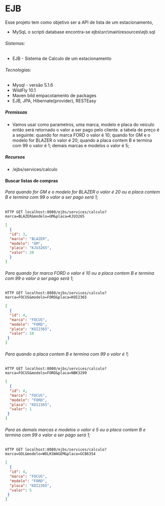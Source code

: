 # EJB	


Esse projeto tem como objetivo ser a API de lista de um estacionamento, 

- MySqL o scripti database encontra-se ejbs\src\main\resources\ejb.sql


###### Sistemas:
- EJB - Sistema de Calculo de um estacionamento

###### Tecnologias:
- Mysql - versão 5.1.6
- WildFly 10.1
- Maven bild empacotamento de packages
- EJB, JPA, Hibernate(provider), RESTEasy

##### Premissas
- Vamos usar como parametros, uma marca, modelo e placa do veiculo então será
  retornado o valor a ser pago pelo cliente.
  a tabela de preço é a seguinte:
  quando for marca FORD o valor é 10;
  quando for GM e o modelo for BLAZER o valor é 20;
  quando a placa contem B e termina com 99 o valor é 1;
  demais marcas e modelos o valor é 5;

##### Recursos

 - /ejbs/services/calculo

#### Buscar listas de compras

###### Para quando for GM e o modelo for BLAZER o valor é 20 ou a placa contem B e termina com 99 o valor a ser pago será 1;
```shell
HTTP GET localhost:8080/ejbs/services/calculo?marca=BLAZER&modelo=GM&placa=KJU3265
```
```json
[
  {
  "id": 3,
  "marca": "BLAZER",
  "modelo": "GM",
  "placa": "KJU3265",
  "valor": 20
  }
]
```

###### Para quando for marca FORD o valor é 10 ou a placa contem B e termina com 99 o valor a ser pago será 1;
```shell
HTTP GET localhost:8080/ejbs/services/calculo?marca=FOCUS&modelo=FORD&placa=KOI2365
```
```json
[
  {
  "id": 4,
  "marca": "FOCUS",
  "modelo": "FORD",
  "placa": "KOI2365",
  "valor": 10
 }
]
```

###### Para quando a placa contem B e termina com 99 o valor é 1;
```shell
HTTP GET localhost:8080/ejbs/services/calculo?marca=FOCUS&modelo=FORD&placa=NBK3299
```
```json
[
  {
  "id": 4,
  "marca": "FOCUS",
  "modelo": "FORD",
  "placa": "KOI2365",
  "valor": 1
 }
]
```

###### Para as demais marcas e modelos o valor é 5 ou a placa contem B e termina com 99 o valor a ser pago será 1;
```shell
HTTP GET localhost:8080/ejbs/services/calculo?marca=GOL&modelo=WOLKSWAGEM&placa=GCB6354
```
```json
[
  {
  "id": 4,
  "marca": "FOCUS",
  "modelo": "FORD",
  "placa": "KOI2365",
  "valor": 5
 }
]
```

